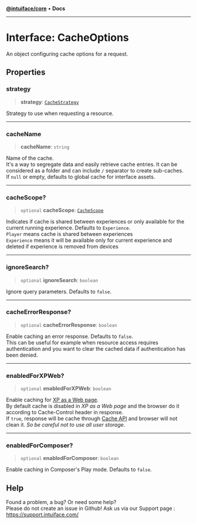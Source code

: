 [**@intuiface/core**](../README.md) • **Docs**

***

# Interface: CacheOptions

An object configuring cache options for a request.

## Properties

### strategy

> **strategy**: [`CacheStrategy`](../enumerations/CacheStrategy.md)

Strategy to use when requesting a resource.

***

### cacheName

> **cacheName**: `string`

Name of the cache.  
It's a way to segregate data and easily retrieve cache entries. It can be considered as a folder and can include `/` separator to create sub-caches.  
If `null` or empty, defaults to global cache for interface assets.

***

### cacheScope?

> `optional` **cacheScope**: [`CacheScope`](../enumerations/CacheScope.md)

Indicates if cache is shared between experiences or only available for the current running experience. Defaults to `Experience`.  
`Player` means cache is shared between experiences  
`Experience` means it will be available only for current experience and deleted if experience is removed from devices

***

### ignoreSearch?

> `optional` **ignoreSearch**: `boolean`

Ignore query parameters. Defaults to `false`.

***

### cacheErrorResponse?

> `optional` **cacheErrorResponse**: `boolean`

Enable caching an error response. Defaults to `false`.  
This can be useful for example when resource access requires authentication and you want to clear the cached data if authentication has been denied.

***

### enabledForXPWeb?

> `optional` **enabledForXPWeb**: `boolean`

Enable caching for [XP as a Web page](https://support.intuiface.com/hc/en-us/articles/4407120931218-Details-about-Player-Next-Gen-on-the-Web).  
By default cache is disabled in _XP as a Web page_ and the browser do it according to Cache-Control header in response.  
If `true`, response will be cache through [Cache API](https://developer.mozilla.org/en-US/docs/Web/API/Cache) and browser will not clean it.
_So be careful not to use all user storage_.

***

### enabledForComposer?

> `optional` **enabledForComposer**: `boolean`

Enable caching in Composer's Play mode. Defaults to `false`.


## Help
Found a problem, a bug? Or need some help?  
Please do not create an issue in Github! Ask us via our Support page : https://support.intuiface.com/